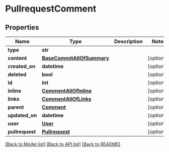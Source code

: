# PullrequestComment

## Properties
Name | Type | Description | Notes
------------ | ------------- | ------------- | -------------
**type** | **str** |  | 
**content** | [**BaseCommitAllOfSummary**](BaseCommitAllOfSummary.md) |  | [optional] 
**created_on** | **datetime** |  | [optional] 
**deleted** | **bool** |  | [optional] 
**id** | **int** |  | [optional] 
**inline** | [**CommentAllOfInline**](CommentAllOfInline.md) |  | [optional] 
**links** | [**CommentAllOfLinks**](CommentAllOfLinks.md) |  | [optional] 
**parent** | [**Comment**](Comment.md) |  | [optional] 
**updated_on** | **datetime** |  | [optional] 
**user** | [**User**](User.md) |  | [optional] 
**pullrequest** | [**Pullrequest**](Pullrequest.md) |  | [optional] 

[[Back to Model list]](../README.md#documentation-for-models) [[Back to API list]](../README.md#documentation-for-api-endpoints) [[Back to README]](../README.md)


